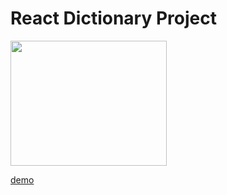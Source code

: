 # React Dictionary Project

<img src="https://farahalh.github.io/react-dictionary-project/demo.png" width="250" height="200">

[demo](https://reliable-druid-7f559c.netlify.app/)
